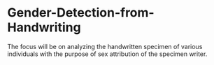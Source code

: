 # Gender-Detection-from-Handwriting
The focus will be on analyzing the handwritten specimen of various individuals with the purpose of sex attribution of the specimen writer.
